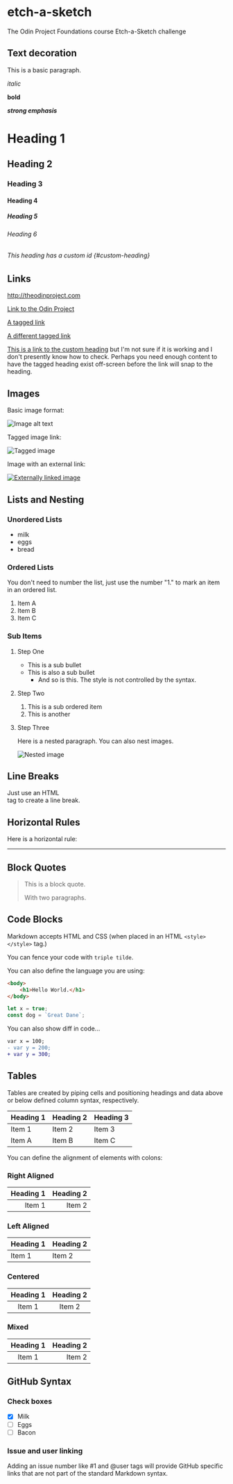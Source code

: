 # etch-a-sketch
The Odin Project Foundations course Etch-a-Sketch challenge

## Text decoration

This is a basic paragraph.

*italic*

**bold**

***strong emphasis***

# Heading 1

## Heading 2

### Heading 3

#### Heading 4

##### Heading 5

###### Heading 6

###### This heading has a custom id {#custom-heading}

## Links

<http://theodinproject.com>

[Link to the Odin Project](http://theodinproject.com)

[A tagged link][1]

[A different tagged link][tag]

[1]: http://theodinproject.com

[tag]: http://theodinproject.com

[This is a link to the custom heading](#custom-heading) but I'm not sure if it is working and I don't presently know how to check. Perhaps you need enough content to have the tagged heading exist off-screen before the link will snap to the heading.

## Images

Basic image format:

![Image alt text](https://picsum.photos/200 "Tooltip goes here")

Tagged image link:

![Tagged image][tagimg]

[tagimg]: https://picsum.photos/id/25/367/267

Image with an external link:

[![Externally linked image](https://picsum.photos/id/24/367/267)](https://fastly.picsum.photos/id/24/4855/1803.jpg?hmac=ICVhP1pUXDLXaTkgwDJinSUS59UWalMxf4SOIWb9Ui4)

## Lists and Nesting

### Unordered Lists

+ milk
+ eggs
+ bread

### Ordered Lists

You don't need to number the list, just use the number "1." to mark an item in an ordered list.

1. Item A
1. Item B
1. Item C

### Sub Items

1. Step One
    * This is a sub bullet
    + This is also a sub bullet
        * And so is this. The style is not controlled by the syntax.
1. Step Two
    1. This is a sub ordered item
    1. This is another
1. Step Three
    
    Here is a nested paragraph. You can also nest images.

    ![Nested image](https://picsum.photos/200 "This is a nested image")

## Line Breaks

Just use an HTML <br>
tag to create a line break.

## Horizontal Rules

Here is a horizontal rule:

---

## Block Quotes

> This is a block quote.
>
> With two paragraphs.


## Code Blocks

Markdown accepts HTML and CSS (when placed in an HTML ```<style></style>``` tag.)

You can fence your code with ```triple tilde```.

You can also define the language you are using:

```html
<body>
    <h1>Hello World.</h1>
</body>
```

```js
let x = true;
const dog = `Great Dane`;
```

You can also show diff in code...

```diff
var x = 100;
- var y = 200;
+ var y = 300;
```

## Tables

Tables are created by piping cells and positioning headings and data above or below defined column syntax, respectively.

|Heading 1|Heading 2|Heading 3|
|---------|---------|---------|
|Item 1|Item 2|Item 3|
|Item A|Item B|Item C|

You can define the alignment of elements with colons:

### Right Aligned

|Heading 1|Heading 2|
|---------:|---------:|
|Item 1|Item 2|

### Left Aligned

|Heading 1|Heading 2|
|:---------|:---------|
|Item 1|Item 2|

### Centered

|Heading 1|Heading 2|
|:---------:|:---------:|
|Item 1|Item 2|

### Mixed

|Heading 1|Heading 2|
|:---------:|---------:|
|Item 1|Item 2|

## GitHub Syntax

### Check boxes

* [X] Milk
* [ ] Eggs
* [ ] Bacon

### Issue and user linking

Adding an issue number like #1 and @user tags will provide GitHub specific links that are not part of the standard Markdown syntax.